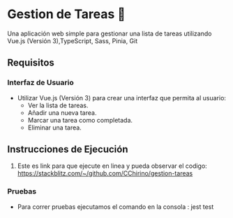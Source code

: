 # Gestion de Tareas 📖

Una aplicación web simple para gestionar una lista de tareas utilizando Vue.js (Versión 3),TypeScript, Sass, Pinia, Git

## Requisitos

### Interfaz de Usuario

- Utilizar Vue.js (Versión 3) para crear una interfaz que permita al usuario:
  - Ver la lista de tareas.
  - Añadir una nueva tarea.
  - Marcar una tarea como completada.
  - Eliminar una tarea.


## Instrucciones de Ejecución

1. Este es link para que ejecute en linea y pueda observar el codigo:
  https://stackblitz.com/~/github.com/CChirino/gestion-tareas

### Pruebas
- Para correr pruebas ejecutamos el comando en la consola :
  jest test
